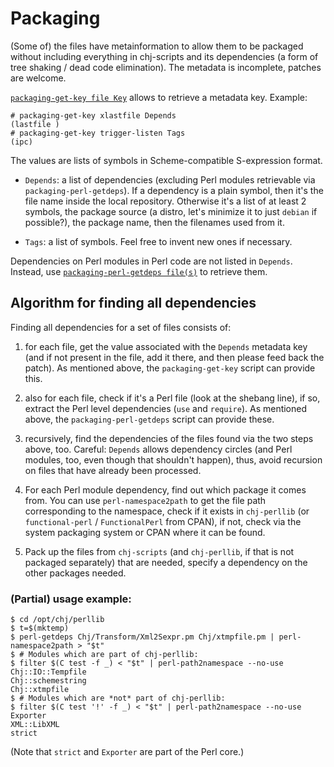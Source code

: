 # Packaging

(Some of) the files have metainformation to allow them to be packaged
without including everything in chj-scripts and its dependencies (a form
of tree shaking / dead code elimination). The metadata is incomplete,
patches are welcome.

[`packaging-get-key file Key`](../packaging-get-key) allows to
retrieve a metadata key. Example:

    # packaging-get-key xlastfile Depends
    (lastfile )
    # packaging-get-key trigger-listen Tags
    (ipc)

The values are lists of symbols in Scheme-compatible S-expression
format. 

  * `Depends`: a list of dependencies (excluding Perl modules
    retrievable via `packaging-perl-getdeps`). If a dependency is a
    plain symbol, then it's the file name inside the local repository.
    Otherwise it's a list of at least 2 symbols, the package source (a
    distro, let's minimize it to just `debian` if possible?), the
    package name, then the filenames used from it.

  * `Tags`: a list of symbols. Feel free to invent new ones if
    necessary.

Dependencies on Perl modules in Perl code are not listed in
`Depends`. Instead, use [`packaging-perl-getdeps
file(s)`](../packaging-perl-getdeps) to retrieve them.

## Algorithm for finding all dependencies

Finding all dependencies for a set of files consists of:

 1. for each file, get the value associated with the `Depends`
    metadata key (and if not present in the file, add it there, and
    then please feed back the patch). As mentioned above, the
    `packaging-get-key` script can provide this.

 1. also for each file, check if it's a Perl file (look at the shebang
    line), if so, extract the Perl level dependencies (`use` and
    `require`). As mentioned above, the `packaging-perl-getdeps`
    script can provide these.

 1. recursively, find the dependencies of the files found via the two
    steps above, too.  Careful: `Depends` allows dependency circles
    (and Perl modules, too, even though that shouldn't happen), thus,
    avoid recursion on files that have already been processed.

 1. For each Perl module dependency, find out which package it comes
    from. You can use `perl-namespace2path` to get the file path
    corresponding to the namespace, check if it exists in
    `chj-perllib` (or `functional-perl` / `FunctionalPerl` from CPAN),
    if not, check via the system packaging system or CPAN where it can
    be found.

 1. Pack up the files from `chj-scripts` (and `chj-perllib`, if that is
    not packaged separately) that are needed, specify a dependency on
    the other packages needed.

### (Partial) usage example:

    $ cd /opt/chj/perllib
    $ t=$(mktemp)
    $ perl-getdeps Chj/Transform/Xml2Sexpr.pm Chj/xtmpfile.pm | perl-namespace2path > "$t"
    $ # Modules which are part of chj-perllib:
    $ filter $(C test -f _) < "$t" | perl-path2namespace --no-use
    Chj::IO::Tempfile
    Chj::schemestring
    Chj::xtmpfile
    $ # Modules which are *not* part of chj-perllib:
    $ filter $(C test '!' -f _) < "$t" | perl-path2namespace --no-use
    Exporter
    XML::LibXML
    strict

(Note that `strict` and `Exporter` are part of the Perl core.)
